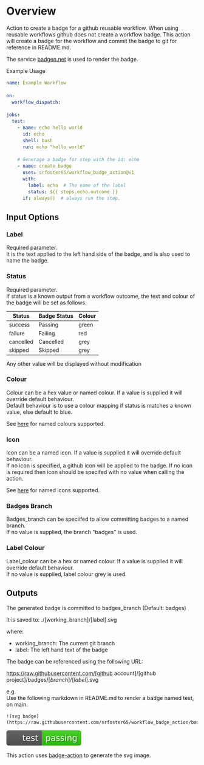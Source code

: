 # Overview

Action to create a badge for a github reusable workflow. When using reusable workflows github does not create a workflow badge. This action will create a badge for the workflow and commit the badge to git for reference in README.md.

The service [badgen.net](https://badgen.net) is used to render the badge.


Example Usage

```yaml
name: Example Workflow

on:
  workflow_dispatch:
  
jobs:
  test:
    - name: echo hello world
      id: echo
      shell: bash
      run: echo "hello world"

    # Generage a badge for step with the id: echo
    - name: create badge
      uses: srfoster65/workflow_badge_action@v1
      with:
        label: echo  # The name of the label
        status: ${{ steps.echo.outcome }}
      if: always()  # always run the step.

```

## Input Options

### Label

Required parameter.  
It is the text applied to the left hand side of the badge, and is also used to name the badge.

### Status

Required parameter.  
If status is a known output from a workflow outcome, the text and colour of the badge will be set as follows.

| Status   | Badge Status | Colour |
| -------- | ------------ | ------ |
| success  | Passing      | green  |
| failure  | Failing      | red    |
|cancelled | Cancelled    | grey   |
| skipped  | Skipped      | grey   |

Any other value will be displayed without modification

### Colour

Colour can be a hex value or named colour. If a value is supplied it will override default behaviour.  
Default behaviour is to use a colour mapping if status is matches a known value, else default to blue.

See [here](https://badgen.net/help#options) for named colours supported.

### Icon

Icon can be a named icon. If a value is supplied it will override default behaviour.  
If no icon is specified, a github icon will be applied to the badge. If no icon is required then icon should be specifed with no value when calling the action.

See [here](https://badgen.net/help#options) for named icons supported.

### Badges Branch

Badges_branch can be speciifed to allow committing badges to a named branch.  
If no value is supplied, the branch "badges" is used.

### Label Colour

Label_colour can be a hex or named colour. If a value is supplied it will override default behaviour.  
If no value is supplied, label colour grey is used.

## Outputs

The generated badge is committed to badges_branch (Default: badges)

It is saved to: ./[working_branch]/[label].svg

where:

- working_branch: The current git branch
- label: The left hand text of the badge

The badge can be referenced using the following URL:

https://raw.githubusercontent.com/[github account]/[github project]/badges/[*branch*]/[*label*].svg

e.g.  
Use the following markdown in README.md to render a badge named test, on main.

```text
![svg badge](https://raw.githubusercontent.com/srfoster65/workflow_badge_action/badges/main/test.svg)
```

![svg badge](https://raw.githubusercontent.com/srfoster65/workflow_badge_action/badges/main/test.svg)

This action uses [badge-action](https://github.com/marketplace/actions/badge-action) to generate the svg image.
